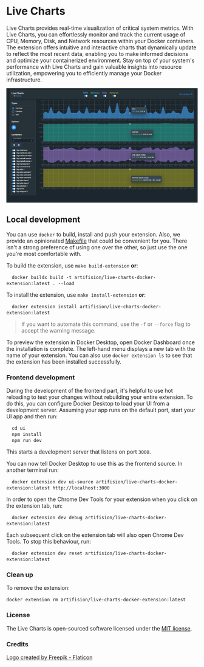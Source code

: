 # Live Charts

Live Charts provides real-time visualization of critical system metrics. With Live Charts, you can effortlessly monitor and track the current usage of CPU, Memory, Disk, and Network resources within your Docker containers. The extension offers intuitive and interactive charts that dynamically update to reflect the most recent data, enabling you to make informed decisions and optimize your containerized environment. Stay on top of your system's performance with Live Charts and gain valuable insights into resource utilization, empowering you to efficiently manage your Docker infrastructure.

![Live Charts](https://raw.githubusercontent.com/artifision/live-charts-docker-extension/main/ui/public/screenshot_1.png)

## Local development

You can use `docker` to build, install and push your extension. Also, we provide an opinionated [Makefile](Makefile) that could be convenient for you. There isn't a strong preference of using one over the other, so just use the one you're most comfortable with.

To build the extension, use `make build-extension` **or**:

```shell
  docker buildx build -t artifision/live-charts-docker-extension:latest . --load
```

To install the extension, use `make install-extension` **or**:

```shell
  docker extension install artifision/live-charts-docker-extension:latest
```

> If you want to automate this command, use the `-f` or `--force` flag to accept the warning message.

To preview the extension in Docker Desktop, open Docker Dashboard once the installation is complete. The left-hand menu displays a new tab with the name of your extension. You can also use `docker extension ls` to see that the extension has been installed successfully.

### Frontend development

During the development of the frontend part, it's helpful to use hot reloading to test your changes without rebuilding your entire extension. To do this, you can configure Docker Desktop to load your UI from a development server.
Assuming your app runs on the default port, start your UI app and then run:

```shell
  cd ui
  npm install
  npm run dev
```

This starts a development server that listens on port `3000`.

You can now tell Docker Desktop to use this as the frontend source. In another terminal run:

```shell
  docker extension dev ui-source artifision/live-charts-docker-extension:latest http://localhost:3000
```

In order to open the Chrome Dev Tools for your extension when you click on the extension tab, run:

```shell
  docker extension dev debug artifision/live-charts-docker-extension:latest
```

Each subsequent click on the extension tab will also open Chrome Dev Tools. To stop this behaviour, run:

```shell
  docker extension dev reset artifision/live-charts-docker-extension:latest
```

### Clean up

To remove the extension:

```shell
docker extension rm artifision/live-charts-docker-extension:latest
```

### License
The Live Charts is open-sourced software licensed under the [MIT license](https://opensource.org/licenses/MIT).

### Credits
[Logo created by Freepik - Flaticon](https://www.flaticon.com/free-icons/line-chart)
